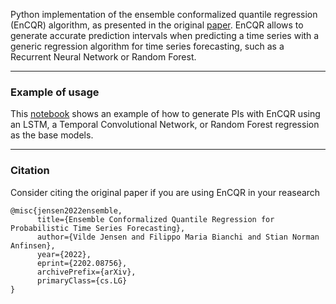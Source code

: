 Python implementation of the ensemble conformalized quantile regression (EnCQR) algorithm, as presented in the original [paper](https://arxiv.org/abs/2202.08756). 
EnCQR allows to generate accurate prediction intervals when predicting a time series with a generic regression algorithm for time series forecasting, such as a Recurrent Neural Network or Random Forest.

---
### Example of usage
This [notebook](https://github.com/FilippoMB/Ensemble-Conformalized-Quantile-Regression/blob/main/example.ipynb) shows an example of how to generate PIs with EnCQR using an LSTM, a Temporal Convolutional Network, or Random Forest regression as the base models.

----
### Citation
Consider citing the original paper if you are using EnCQR in your reasearch

	@misc{jensen2022ensemble,
	      title={Ensemble Conformalized Quantile Regression for Probabilistic Time Series Forecasting}, 
	      author={Vilde Jensen and Filippo Maria Bianchi and Stian Norman Anfinsen},
	      year={2022},
	      eprint={2202.08756},
	      archivePrefix={arXiv},
	      primaryClass={cs.LG}
	}
